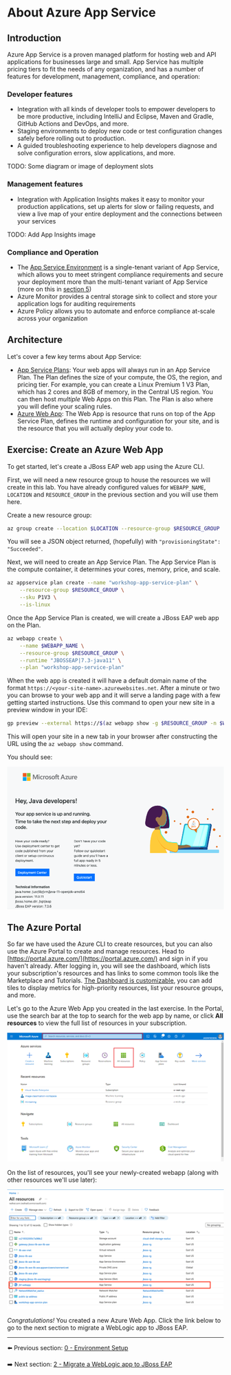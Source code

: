 # About Azure App Service

## Introduction

Azure App Service is a proven managed platform for hosting web and API applications for businesses large and small. App Service has multiple pricing tiers to fit the needs of any organization, and has a number of features for development, management, compliance, and operation:

### Developer features

- Integration with all kinds of developer tools to empower developers to be more productive, including IntelliJ and Eclipse, Maven and Gradle, GitHub Actions and DevOps, and more.
- Staging environments to deploy new code or test configuration changes safely before rolling out to production.
- A guided troubleshooting experience to help developers diagnose and solve configuration errors, slow applications, and more.

TODO: Some diagram or image of deployment slots

### Management features

- Integration with Application Insights makes it easy to monitor your production applications, set up alerts for slow or failing requests, and view a live map of your entire deployment and the connections between your services

TODO: Add App Insights image

### Compliance and Operation

- The [App Service Environment](https://docs.microsoft.com/azure/app-service/environment/intro) is a single-tenant variant of App Service, which allows you to meet stringent compliance requirements and secure your deployment more than the multi-tenant variant of App Service (more on this in [section 5](../instructions/5-app-service-environment.md))
- Azure Monitor provides a central storage sink to collect and store your application logs for auditing requirements
- Azure Policy allows you to automate and enforce compliance at-scale across your organization

## Architecture

Let's cover a few key terms about App Service:

- [App Service Plans](https://docs.microsoft.com/azure/app-service/overview-hosting-plans): Your web apps will always run in an App Service Plan. The Plan defines the size of your compute, the OS, the region, and pricing tier. For example, you can create a Linux Premium 1 V3 Plan, which has 2 cores and 8GB of memory, in the Central US region. You can then host *multiple* Web Apps on this Plan. The Plan is also where you will define your scaling rules.
- [Azure Web App](https://docs.microsoft.com/azure/app-service/): The Web App is resource that runs on top of the App Service Plan, defines the runtime and configuration for your site, and is the resource that you will actually deploy your code to.

## Exercise: Create an Azure Web App

To get started, let's create a JBoss EAP web app using the Azure CLI.

First, we will need a new resource group to house the resources we will create in this lab. You have already configured values for `WEBAPP_NAME`, `LOCATION` and `RESOURCE_GROUP` in the previous section and you will use them here.

Create a new resource group:

```bash
az group create --location $LOCATION --resource-group $RESOURCE_GROUP
```

You will see a JSON object returned, (hopefully) with `"provisioningState": "Succeeded"`.

Next, we will need to create an App Service Plan. The App Service Plan is the compute container, it determines your cores, memory, price, and scale.

```bash
az appservice plan create --name "workshop-app-service-plan" \
    --resource-group $RESOURCE_GROUP \
    --sku P1V3 \
    --is-linux
```

Once the App Service Plan is created, we will create a JBoss EAP web app on the Plan.

```bash
az webapp create \
    --name $WEBAPP_NAME \
    --resource-group $RESOURCE_GROUP \
    --runtime "JBOSSEAP|7.3-java11" \
    --plan "workshop-app-service-plan"
```

When the web app is created it will have a default domain name of the format `https://<your-site-name>.azurewebsites.net`. After a minute or two you can browse to your web app and it will serve a landing page with a few getting started instructions. Use this command to open your new site in a preview window in your IDE:

```bash
gp preview --external https://$(az webapp show -g $RESOURCE_GROUP -n $WEBAPP_NAME | jq -r '.defaultHostName')
```

This will open your site in a new tab in your browser after constructing the URL using the `az webapp show` command.

You should see:

<img src="../img/1-landing.png" width=700 align=center>

## The Azure Portal

So far we have used the Azure CLI to create resources, but you can also use the Azure Portal to create and manage resources. Head to [https://portal.azure.com/](https://portal.azure.com/) and sign in if you haven't already. After logging in, you will see the dashboard, which lists your subscription's resources and has links to some common tools like the Marketplace and Tutorials. [The Dashboard is customizable](https://docs.microsoft.com/azure/azure-portal/azure-portal-dashboards), you can add tiles to display metrics for high-priority resources, list your resource groups, and more.

Let's go to the Azure Web App you created in the last exercise. In the Portal, use the search bar at the top to search for the web app by name, or click **All resources** to view the full list of resources in your subscription.

![The Azure Portal](../img/1-azure-dashboard.png)

On the list of resources, you'll see your newly-created webapp (along with other resources we'll use later):

![The Azure Portal](../img/1-allresources.png)

*Congratulations!* You created a new Azure Web App. Click the link below to go to the next section to migrate a WebLogic app to JBoss EAP.

---

⬅️ Previous section: [0 - Environment Setup](0-environment-setup.md)

➡️ Next section: [2 - Migrate a WebLogic app to JBoss EAP](2-migrate-weblogic-to-jboss.md)